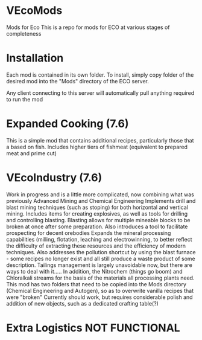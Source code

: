 # VEcoMods
Mods for Eco
This is a repo for mods for ECO at various stages of completeness

# Installation
Each mod is contained in its own folder. To install, simply copy folder of the desired mod into the "Mods" directory of the ECO server.

Any client connecting to this server will automatically pull anything required to run the mod

# Expanded Cooking (7.6)
This is a simple mod that contains additional recipes, particularly those that a based on fish. Includes higher tiers of fishmeat (equivalent to prepared meat and prime cut)

# VEcoIndustry (7.6)
Work in progress and is a little more complicated, now combining what was previously Advanced Mining and Chemical Engineering
Implements drill and blast mining techniques (such as stoping) for both horizontal and vertical mining. Includes items for creating explosives, as well as tools for drilling and controlling blasting. Blasting allows for multiple mineable blocks to be broken at once after some preparation.
Also introduces a tool to facilitate prospecting for decent orebodies
Expands the mineral processing capabilities (milling, flotation, leaching and electrowinning, to better reflect the difficulty of extracting these resources and the efficiency of modern techniques. Also addresses the pollution shortcut by using the blast furnace - some recipes no longer exist and all still produce a waste product of some description. Tailings management is largely unavoidable now, but there are ways to deal with it.....
In addition, the Nitrochem (things go boom) and Chloralkali streams for the basis of the materials all processing plants need.
This mod has two folders that need to be copied into the Mods directory (Chemical Engineering and Autogen), so as to overwrite vanilla recipes that were "broken"
Currently should work, but requires considerable polish and addition of new objects, such as a dedicated crafting table(?)
# Extra Logistics NOT FUNCTIONAL
